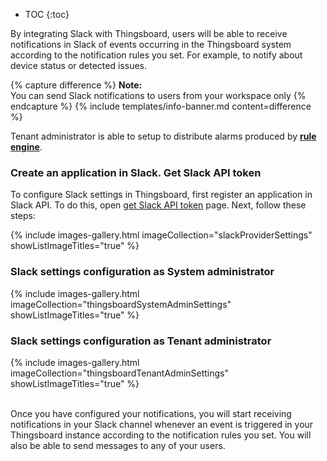 * TOC
{:toc}

By integrating Slack with Thingsboard, users will be able to receive notifications in Slack of events occurring in the Thingsboard system according to the notification rules you set. For example, to notify about device status or detected issues.

{% capture difference %}
**Note:**
<br>
You can send Slack notifications to users from your workspace only
{% endcapture %}
{% include templates/info-banner.md content=difference %}

Tenant administrator is able to setup to distribute alarms produced by [**rule engine**](/docs/{{docsPrefix}}user-guide/rule-engine-2-0/re-getting-started/).

### Create an application in Slack. Get Slack API token

To configure Slack settings in Thingsboard, first register an application in Slack API. To do this, open [get Slack API token](https://api.slack.com/tutorials/tracks/getting-a-token) page. Next, follow these steps:

{% include images-gallery.html imageCollection="slackProviderSettings" showListImageTitles="true" %}

### Slack settings configuration as System administrator

{% include images-gallery.html imageCollection="thingsboardSystemAdminSettings" showListImageTitles="true" %}

### Slack settings configuration as Tenant administrator

{% include images-gallery.html imageCollection="thingsboardTenantAdminSettings" showListImageTitles="true" %}

<br/>
Once you have configured your notifications, you will start receiving notifications in your Slack channel whenever an event is triggered in your Thingsboard instance according to the notification rules you set. You will also be able to send messages to any of your users.